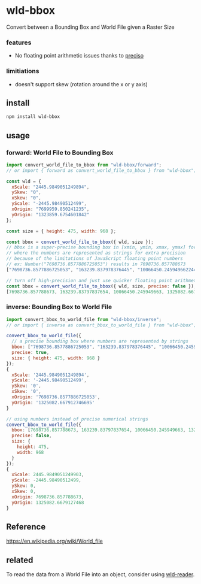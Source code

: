# wld-bbox
Convert between a Bounding Box and World File given a Raster Size

### features
- No floating point arithmetic issues thanks to [preciso](https://github.com/danieljdufour/preciso)

### limitiations
- doesn't support skew (rotation around the x or y axis)

## install
```bash
npm install wld-bbox
```

## usage
### forward: World File to Bounding Box
```js
import convert_world_file_to_bbox from "wld-bbox/forward";
// or import { forward as convert_world_file_to_bbox } from "wld-bbox";

const wld = {
  xScale: "2445.9849051249894",
  ySkew: "0",
  xSkew: "0",
  yScale: "-2445.98490512499",
  xOrigin: "7699959.850241235",
  yOrigin: "1323859.6754601842"
};

const size = { height: 475, width: 968 };

const bbox = convert_world_file_to_bbox({ wld, size });
// bbox is a super-precise bounding box in [xmin, ymin, xmax, ymax] format
// where the numbers are represented as strings for extra precision
// because of the limitations of JavaScript floating point numbers
// ex: Number("7698736.8577886725053") results in 7698736.857788673
["7698736.8577886725053", "163239.837978376445", "10066450.2459496622445", "1325082.667912746695"]

// turn off high-precision and just use quicker floating point arithmetic
const bbox = convert_world_file_to_bbox({ wld, size, precise: false });
[7698736.857788673, 163239.83797837654, 10066450.245949663, 1325082.6679127468]
```

### inverse: Bounding Box to World File
```js
import convert_bbox_to_world_file from "wld-bbox/inverse";
// or import { inverse as convert_bbox_to_world_file } from "wld-bbox";

convert_bbox_to_world_file({
  // a precise bounding box where numbers are represented by strings
  bbox: ["7698736.8577886725053", "163239.837978376445", "10066450.2459496622445", "1325082.667912746695"],
  precise: true,
  size: { height: 475, width: 968 }
});
{
  xScale: '2445.9849051249894',
  yScale: '-2445.98490512499',
  ySkew: '0',
  xSkew: '0',
  xOrigin: '7698736.8577886725053',
  yOrigin: '1325082.667912746695'
}

// using numbers instead of precise numerical strings
convert_bbox_to_world_file({
  bbox: [7698736.857788673, 163239.83797837654, 10066450.245949663, 1325082.6679127468],
  precise: false,
  size: {
    height: 475,
    width: 968
  }
});
{
  xScale: 2445.9849051249903,
  yScale: -2445.98490512499,
  ySkew: 0,
  xSkew: 0,
  xOrigin: 7698736.857788673,
  yOrigin: 1325082.6679127468
}
```

## Reference
https://en.wikipedia.org/wiki/World_file

## related
To read the data from a World File into an object, consider using [wld-reader](https://github.com/WorldFile/wld-reader).
